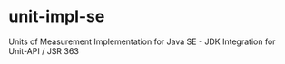 unit-impl-se
============

Units of Measurement Implementation for Java SE - JDK Integration for Unit-API / JSR 363
